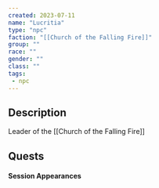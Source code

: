 ```yaml
---
created: 2023-07-11
name: "Lucritia"
type: "npc"
faction: "[[Church of the Falling Fire]]"
group: ""
race: ""
gender: ""
class: ""
tags:
 - npc
---
```

## Description

Leader of the [[Church of the Falling Fire]]

## Quests
<!-- QueryToSerialize: TASK FROM "TTRPG/Drakkenheim/Quests" WHERE !completed AND contains(outlinks, [[Lucritia]]) -->

#### Session Appearances
<!-- QueryToSerialize: LIST FROM [[Lucritia]] WHERE file.folder = "TTRPG/Drakkenheim/Sessions" -->
<!-- SerializedQuery: LIST FROM [[Lucritia]] WHERE file.folder = "TTRPG/Drakken[[Drakkenheim/Sessions/Session 004|Session 004]]n 004.md|Session 004]]
- [[Session 016]]
- [[Session 024]]
- [[Session 030]]
- [[Session 031]]
- [[Session 045]]
<!-- SerializedQuery END -->



